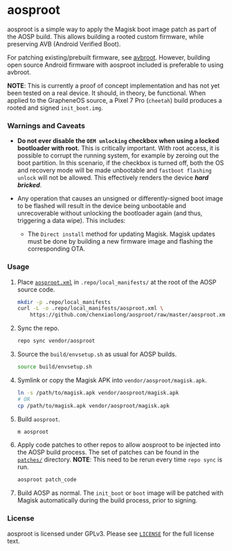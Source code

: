 # aosproot

aosproot is a simple way to apply the Magisk boot image patch as part of the AOSP build. This allows building a rooted custom firmware, while preserving AVB (Android Verified Boot).

For patching existing/prebuilt firmware, see [avbroot](https://github.com/chenxiaolong/avbroot). However, building open source Android firmware with aosproot included is preferable to using avbroot.

**NOTE**: This is currently a proof of concept implementation and has not yet been tested on a real device. It should, in theory, be functional. When applied to the GrapheneOS source, a Pixel 7 Pro (`cheetah`) build produces a rooted and signed `init_boot.img`.

### Warnings and Caveats

* **Do not ever disable the `OEM unlocking` checkbox when using a locked bootloader with root.** This is critically important. With root access, it is possible to corrupt the running system, for example by zeroing out the boot partition. In this scenario, if the checkbox is turned off, both the OS and recovery mode will be made unbootable and `fastboot flashing unlock` will not be allowed. This effectively renders the device **_hard bricked_**.

* Any operation that causes an unsigned or differently-signed boot image to be flashed will result in the device being unbootable and unrecoverable without unlocking the bootloader again (and thus, triggering a data wipe). This includes:

    * The `Direct install` method for updating Magisk. Magisk updates must be done by building a new firmware image and flashing the corresponding OTA.

### Usage

1. Place [`aosproot.xml`](./aosproot.xml) in `.repo/local_manifests/` at the root of the AOSP source code.

    ```bash
    mkdir -p .repo/local_manifests
    curl -L -o .repo/local_manifests/aosproot.xml \
        https://github.com/chenxiaolong/aosproot/raw/master/aosproot.xml
    ```

2. Sync the repo.

    ```bash
    repo sync vendor/aosproot
    ```

3. Source the `build/envsetup.sh` as usual for AOSP builds.

    ```bash
    source build/envsetup.sh
    ```

4. Symlink or copy the Magisk APK into `vendor/aosproot/magisk.apk`.

    ```bash
    ln -s /path/to/magisk.apk vendor/aosproot/magisk.apk
    # OR
    cp /path/to/magisk.apk vendor/aosproot/magisk.apk
    ```

5. Build `aosproot`.

    ```bash
    m aosproot
    ```

6. Apply code patches to other repos to allow aosproot to be injected into the AOSP build process. The set of patches can be found in the [`patches/`](./patches) directory. **NOTE**: This need to be rerun every time `repo sync` is run.

    ```bash
    aosproot patch_code
    ```

7. Build AOSP as normal. The `init_boot` or `boot` image will be patched with Magisk automatically during the build process, prior to signing.

### License

aosproot is licensed under GPLv3. Please see [`LICENSE`](./LICENSE) for the full license text.
